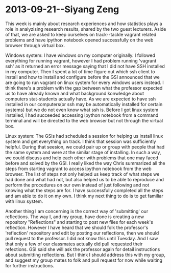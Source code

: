 2013-09-21--Siyang Zeng
=============

This week is mainly about research experiences and how statistics plays a role in analyzising research results, shared by the two guest lecturers. Aside of that, we are asked to keep ourselves on track--tackle vagrant related problems and have ipython notebook opened successfully on the web browser through virtual box. 

Windows system:
I have windows on my computer originally. I followed everything for running vagrant, however I had problem running 'vagrant ssh' as it returned an error message saying that I did not have SSH installed in my computer. Then I spent a lot of time figure out which ssh client to install and how to install and configure before the GSI announced that we are going to run vagrant on linux system for every windows users instead. I think there's a problem with the gap between what the professor expected us to have already known and what background konwledge about computers stat-students actually have. As we are expected to have ssh installed in our computers(or ssh may be automatically installed for certain systems) but we do not even know what ssh is. Before I got linux system installed, I had succeeded accessing ipython notebook from a command terminal and will be directed to the web browser but not through the virtual box.

Linux system:
The GSIs had scheduled a session for helping us install linux system and get everything on track. I think that session was sufficiently helpful. During that seesion, we could pair up or group with people that had the same system and were at the similar stage of installing. In such a way, we could discuss and help each other with problems that one may faced before and solved by the GSI. I really liked the way Chris summarized all the steps from starting vagrant to access ipython notebook from the web browser. The list of steps not only helped us keep track of what steps we had done and what had not, but also helped us to be able to reproduce and perform the procedures on our own instead of just following and not knowing what the steps are for. I have successfully completed all the steps and am able to do it on my own. I think my next thing to do is to get familiar with linux system.

Another thing I am concerning is the correct way of 'submitting' our reflections. The way I, and my group, have done is creating a new repository "Reflections" and starting to post new files for each week's reflection. However I have heard that we should folk the professor's 'reflection' repository and edit by posting our reflections, then we should pull request to the professor. I did not know this until Tuesday. And I saw that only a few of our classmates actually did pull requested their refections. GSI said she will ask the professor again for detail instructions about submitting reflections. But I think I should address this with my group, and suggest my group mates to folk and pull request for now while waiting for further instructions.
